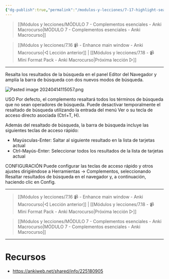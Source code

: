 ```yaml
---
{"dg-publish":true,"permalink":"/modulos-y-lecciones/7-17-highlight-search-results-in-the-browser-anki-macrocurso/","noteIcon":"","updated":"2024-05-15T22:20:32.812+02:00"}
---
```



> [[Módulos y lecciones/MÓDULO 7 - Complementos esenciales - Anki Macrocurso\|MÓDULO 7 - Complementos esenciales - Anki Macrocurso]]

> [[Módulos y lecciones/7.16 📹 - Enhance main window - Anki Macrocurso\|◁ Lección anterior]] | [[Módulos y lecciones/7.18 - 📹 Mini Format Pack - Anki Macrocurso\|Próxima lección ▷]]

---

Resalta los resultados de la búsqueda en el panel Editor del Navegador y amplía la barra de búsqueda con dos nuevos modos de búsqueda.

![Pasted image 20240414115057.png](/img/user/ANEXOS/Pasted%20image%2020240414115057.png)

USO
Por defecto, el complemento resaltará todos los términos de búsqueda que no sean operadores de búsqueda. Puede desactivar temporalmente el resaltado de búsqueda utilizando la entrada del menú Ver o su tecla de acceso directo asociada (Ctrl+T, H).

Además del resaltado de búsqueda, la barra de búsqueda incluye las siguientes teclas de acceso rápido:

- Mayúsculas-Enter: Saltar al siguiente resultado en la lista de tarjetas actual
- Ctrl-Mayús-Enter: Seleccionar todos los resultados de la lista de tarjetas actual

CONFIGURACIÓN
Puede configurar las teclas de acceso rápido y otros ajustes dirigiéndose a Herramientas → Complementos, seleccionando Resaltar resultados de búsqueda en el navegador y, a continuación, haciendo clic en Config.

---

> [[Módulos y lecciones/7.16 📹 - Enhance main window - Anki Macrocurso\|◁ Lección anterior]] | [[Módulos y lecciones/7.18 - 📹 Mini Format Pack - Anki Macrocurso\|Próxima lección ▷]]

> [[Módulos y lecciones/MÓDULO 7 - Complementos esenciales - Anki Macrocurso\|MÓDULO 7 - Complementos esenciales - Anki Macrocurso]]

---

# Recursos
- https://ankiweb.net/shared/info/225180905